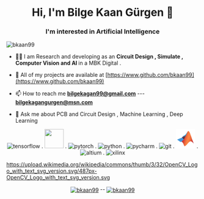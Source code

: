 <h1 align="center">Hi, I'm Bilge Kaan Gürgen 👋</h1>
<h3 align="center">I'm interested in Artificial Intelligence</h3>

<p align="left"> <img src="https://komarev.com/ghpvc/?username=bkaan99" alt="bkaan99" /> </p>

- 👩‍💻 I am Research and developing as an <b>Circuit Design , Simulate , Computer Vision and AI </b> in a MBK Digital .

- 🚀 All of my projects are available at [https://www.github.com/bkaan99](https://www.github.com/bkaan99)

- 📫 How to reach me **bilgekagan99@gmail.com**  ---  **bilgekagangurgen@msn.com**

- 💬 Ask me about PCB and Circuit Design , Machine Learning , Deep Learning
 
<p align="center">
 
 <img src="https://www.vectorlogo.zone/logos/tensorflow/tensorflow-icon.svg" alt="tensorflow" width="50" height="50"/>
 .
 <img src="https://raw.githubusercontent.com/gilbarbara/logos/f4c8e8b933aa80ce83b6d6d387e016bf4cb4e376/logos/opencv.svg" alt="" width="50" height="50"/>
 .
 <img src="https://www.vectorlogo.zone/logos/pytorch/pytorch-icon.svg" alt="pytorch" width="50" height="50"/>
 .
 <img src="https://icongr.am/devicon/python-original.svg?size=128&color=currentColor" alt="python" width="40" height="50"/>
 .
 <img src="https://icongr.am/devicon/pycharm-original-wordmark.svg?size=128&color=currentColor" alt="pycharm" width="70" height="50"/> 
.
 <img src="https://icongr.am/devicon/git-original.svg?size=128&color=currentColor" alt="git" width="50" height="50"/> 
 .
 <img src="https://raw.githubusercontent.com/devicons/devicon/2ae2a900d2f041da66e950e4d48052658d850630/icons/matlab/matlab-original.svg" alt="git" width="50" height="50"/>
 .
 <img src="https://upload.wikimedia.org/wikipedia/commons/thumb/5/5f/Altium_Logo.svg/664px-Altium_Logo.svg.png" alt="altium" width="90" height="40"/> 
 .
 <img src="https://raw.githubusercontent.com/todogroup/todogroup.org/bdeb720d94d0ad1c3f02a3e1168c87ba51ce2da6/static/img/logo_xilinx.svg" alt="xilinx" width="90" height="50"/> 

https://upload.wikimedia.org/wikipedia/commons/thumb/3/32/OpenCV_Logo_with_text_svg_version.svg/487px-OpenCV_Logo_with_text_svg_version.svg
</p>

<p align="center">
<a href="https://linkedin.com/in/bilgekaangurgen" target="blank"><img align="center" src="https://cdn.jsdelivr.net/npm/simple-icons@3.0.1/icons/linkedin.svg" alt="bkaan99" height="30" width="30" /></a>
--
<a href="https://instagram.com/bkaan99" target="blank"><img align="center" src="https://cdn.jsdelivr.net/npm/simple-icons@3.0.1/icons/instagram.svg" alt="bkaan99" height="30" width="30" /></a>
</p>
